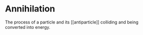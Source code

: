 # Annihilation
The process of a particle and its [[antiparticle]] colliding and being converted into energy. 
